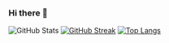 ### Hi there 👋

<!--
**tuanabicakci/tuanabicakci** is a ✨ _special_ ✨ repository because its `README.md` (this file) appears on your GitHub profile.

Here are some ideas to get you started:

- 🔭 I’m currently working on ...
- 🌱 I’m currently learning ...
- 👯 I’m looking to collaborate on ...
- 🤔 I’m looking for help with ...
- 💬 Ask me about ...
- 📫 How to reach me: ...
- 😄 Pronouns: ...
- ⚡ Fun fact: ...
-->
![GitHub Stats](https://github-readme-stats.vercel.app/api?username=tuanabicakci&theme=tokyonight)
[![GitHub Streak](https://streak-stats.demolab.com/?user=tuanabicakci&theme=dark)](https://git.io/streak-stats)
[![Top Langs](https://github-readme-stats.vercel.app/api/top-langs/?username=tuanabicakci&layout=pie)](https://github.com/anuraghazra/github-readme-stats)
